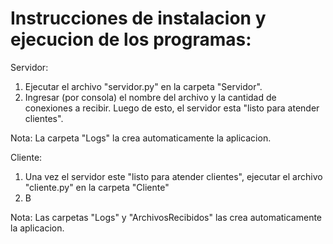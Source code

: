 # Instrucciones de instalacion y ejecucion de los programas:

Servidor:

1. Ejecutar el archivo "servidor.py" en la carpeta "Servidor".
2. Ingresar (por consola) el nombre del archivo y la cantidad de conexiones a recibir. Luego de esto, el servidor esta "listo para atender clientes".

Nota: La carpeta "Logs" la crea automaticamente la aplicacion.

Cliente:

1. Una vez el servidor este "listo para atender clientes", ejecutar el archivo "cliente.py" en la carpeta "Cliente"
2. B

Nota: Las carpetas "Logs" y "ArchivosRecibidos" las crea automaticamente la aplicacion.
